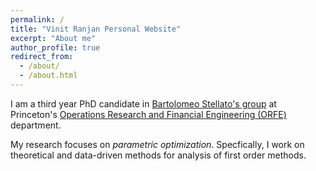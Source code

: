 ```yaml
---
permalink: /
title: "Vinit Ranjan Personal Website"
excerpt: "About me"
author_profile: true
redirect_from: 
  - /about/
  - /about.html
---
```


I am a third year PhD candidate in [Bartolomeo Stellato's group](https://stellato.io/) at Princeton's [Operations Research and Financial Engineering (ORFE)](https://orfe.princeton.edu/) department.

My research focuses on *parametric optimization*. Specfically, I work on theoretical and data-driven methods for analysis of first order methods.
